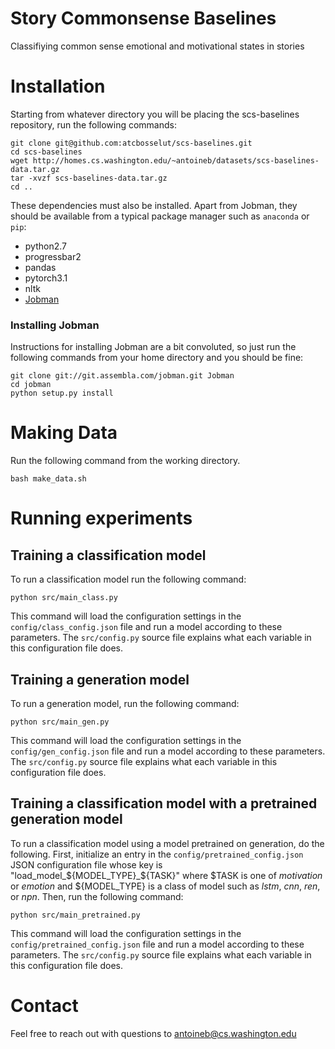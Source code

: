 # Story Commonsense Baselines
Classifiying common sense emotional and motivational states in stories

# Installation

Starting from whatever directory you will be placing the scs-baselines repository, run the following commands:

```
git clone git@github.com:atcbosselut/scs-baselines.git
cd scs-baselines
wget http://homes.cs.washington.edu/~antoineb/datasets/scs-baselines-data.tar.gz
tar -xvzf scs-baselines-data.tar.gz
cd ..
```

These dependencies must also be installed. Apart from Jobman, they should be available from a typical package manager such as ```anaconda``` or ```pip```:

* python2.7
* progressbar2
* pandas
* pytorch3.1
* nltk
* [Jobman](http://deeplearning.net/software/jobman/install.html)

### Installing Jobman

Instructions for installing Jobman are a bit convoluted, so just run the following commands from your home directory and you should be fine:

```
git clone git://git.assembla.com/jobman.git Jobman
cd jobman
python setup.py install
```

# Making Data

Run the following command from the working directory.

```
bash make_data.sh
```

# Running experiments
## Training a classification model

To run a classification model run the following command:

```
python src/main_class.py
```
This command will load the configuration settings in the ```config/class_config.json``` file and run a model according to these parameters. The ```src/config.py``` source file explains what each variable in this configuration file does.

## Training a generation model

To run a generation model, run the following command:

```
python src/main_gen.py
```
This command will load the configuration settings in the ```config/gen_config.json``` file and run a model according to these parameters. The ```src/config.py``` source file explains what each variable in this configuration file does.

## Training a classification model with a pretrained generation model

To run a classification model using a model pretrained on generation, do the following. First, initialize an entry in the ```config/pretrained_config.json``` JSON configuration file whose key is "load_model_${MODEL_TYPE}_${TASK}" where $TASK is one of *motivation* or *emotion* and ${MODEL_TYPE} is a class of model such as *lstm*, *cnn*, *ren*, or *npn*. Then, run the following command:

```
python src/main_pretrained.py
```
This command will load the configuration settings in the ```config/pretrained_config.json``` file and run a model according to these parameters. The ```src/config.py``` source file explains what each variable in this configuration file does.

# Contact

Feel free to reach out with questions to [antoineb@cs.washington.edu](mailto:antoineb@cs.washington.edu)
